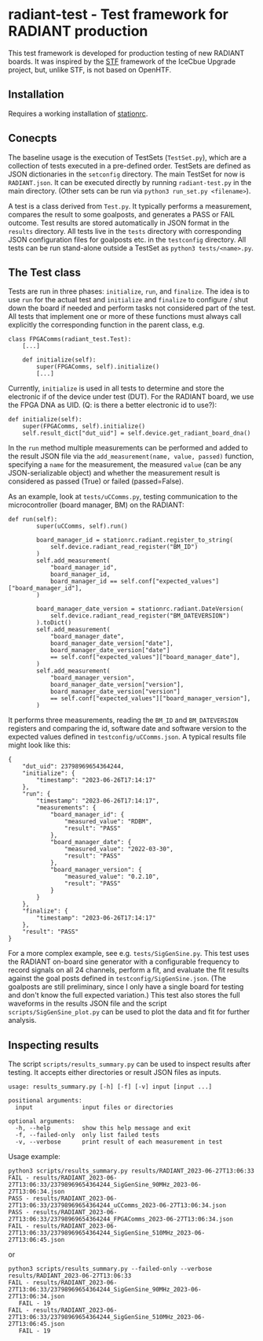 # radiant-test - Test framework for RADIANT production

This test framework is developed for production testing of new RADIANT boards. It was inspired by the [STF](https://github.com/WIPACrepo/stf) framework of the IceCbue Upgrade project, but, unlike STF, is not based on OpenHTF.

## Installation

Requires a working installation of [stationrc](https://github.com/RNO-G/stationrc).

## Conecpts

The baseline usage is the execution of TestSets (`TestSet.py`), which are a collection of tests executed in a pre-defined order. TestSets are defined as JSON dictionaries in the `setconfig` directory. The main TestSet for now is `RADIANT.json`. It can be executed directly by running `radiant-test.py` in the main directory. (Other sets can be run via `python3 run_set.py <filename>`).

A test is a class derived from `Test.py`. It typically performs a measurement, compares the result to some goalposts, and generates a PASS or FAIL outcome. Test results are stored automatically in JSON format in the `results` directory. All tests live in the `tests` directory with corresponding JSON configuration files for goalposts etc. in the `testconfig` directory. All tests can be run stand-alone outside a TestSet as `python3 tests/<name>.py`.

## The Test class

Tests are run in three phases: `initialize`, `run`, and `finalize`. The idea is to use `run` for the actual test and `initialize` and `finalize` to configure / shut down the board if needed and perform tasks not considered part of the test.  All tests that implement one or more of these functions must always call explicitly the corresponding function in the parent class, e.g.

```
class FPGAComms(radiant_test.Test):
    [...]

    def initialize(self):
        super(FPGAComms, self).initialize()
        [...]
```

Currently, `initialize` is used in all tests to determine and store the electronic if of the device under test (DUT). For the RADIANT board, we use the FPGA DNA as UID. (Q: is there a better electronic id to use?):

```
def initialize(self):
    super(FPGAComms, self).initialize()
    self.result_dict["dut_uid"] = self.device.get_radiant_board_dna()
```

In the `run` method multiple measurements can be performed and added to the result JSON file via the `add_measurement(name, value, passed)` function, specifying a `name` for the measurement, the measured `value` (can be any JSON-serializable object) and whether the measurement result is considered as passed (True) or failed (passed=False).

As an example, look at `tests/uCComms.py`, testing communication to the microcontroller (board manager, BM) on the RADIANT:

```
def run(self):
        super(uCComms, self).run()

        board_manager_id = stationrc.radiant.register_to_string(
            self.device.radiant_read_register("BM_ID")
        )
        self.add_measurement(
            "board_manager_id",
            board_manager_id,
            board_manager_id == self.conf["expected_values"]["board_manager_id"],
        )

        board_manager_date_version = stationrc.radiant.DateVersion(
            self.device.radiant_read_register("BM_DATEVERSION")
        ).toDict()
        self.add_measurement(
            "board_manager_date",
            board_manager_date_version["date"],
            board_manager_date_version["date"]
            == self.conf["expected_values"]["board_manager_date"],
        )
        self.add_measurement(
            "board_manager_version",
            board_manager_date_version["version"],
            board_manager_date_version["version"]
            == self.conf["expected_values"]["board_manager_version"],
        )
```

It performs three measurements, reading the `BM_ID` and `BM_DATEVERSION` registers and comparing the id, software date and software version to the expected values defined in `testconfig/uCComms.json`. A typical results file might look like this:

```
{
    "dut_uid": 23798969654364244,
    "initialize": {
        "timestamp": "2023-06-26T17:14:17"
    },
    "run": {
        "timestamp": "2023-06-26T17:14:17",
        "measurements": {
            "board_manager_id": {
                "measured_value": "RDBM",
                "result": "PASS"
            },
            "board_manager_date": {
                "measured_value": "2022-03-30",
                "result": "PASS"
            },
            "board_manager_version": {
                "measured_value": "0.2.10",
                "result": "PASS"
            }
        }
    },
    "finalize": {
        "timestamp": "2023-06-26T17:14:17"
    },
    "result": "PASS"
}
```

For a more complex example, see e.g. `tests/SigGenSine.py`. This test uses the RADIANT on-board sine generator with a configurable frequency to record signals on all 24 channels, perform a fit, and evaluate the fit results against the goal posts defined in `testconfig/SigGenSine.json`. (The goalposts are still preliminary, since I only have a single board for testing and don't know the full expected variation.) This test also stores the full waveforms in the results JSON file and the script `scripts/SigGenSine_plot.py` can be used to plot the data and fit for further analysis.

## Inspecting results

The script `scripts/results_summary.py` can be used to inspect results after testing. It accepts either directories or result JSON files as inputs.

```
usage: results_summary.py [-h] [-f] [-v] input [input ...]

positional arguments:
  input              input files or directories

optional arguments:
  -h, --help         show this help message and exit
  -f, --failed-only  only list failed tests
  -v, --verbose      print result of each measurement in test
```

Usage example:
```
python3 scripts/results_summary.py results/RADIANT_2023-06-27T13:06:33
FAIL - results/RADIANT_2023-06-27T13:06:33/23798969654364244_SigGenSine_90MHz_2023-06-27T13:06:34.json
PASS - results/RADIANT_2023-06-27T13:06:33/23798969654364244_uCComms_2023-06-27T13:06:34.json
PASS - results/RADIANT_2023-06-27T13:06:33/23798969654364244_FPGAComms_2023-06-27T13:06:34.json
FAIL - results/RADIANT_2023-06-27T13:06:33/23798969654364244_SigGenSine_510MHz_2023-06-27T13:06:45.json
```

or
```
python3 scripts/results_summary.py --failed-only --verbose results/RADIANT_2023-06-27T13:06:33
FAIL - results/RADIANT_2023-06-27T13:06:33/23798969654364244_SigGenSine_90MHz_2023-06-27T13:06:34.json
   FAIL - 19
FAIL - results/RADIANT_2023-06-27T13:06:33/23798969654364244_SigGenSine_510MHz_2023-06-27T13:06:45.json
   FAIL - 19
```
